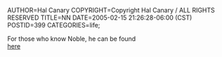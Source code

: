 AUTHOR=Hal Canary
COPYRIGHT=Copyright Hal Canary / ALL RIGHTS RESERVED
TITLE=NN
DATE=2005-02-15 21:26:28-06:00 (CST)
POSTID=399
CATEGORIES=life;

For those who know Noble, he can be found  
[here](http://novitzki.blogspot.com)
